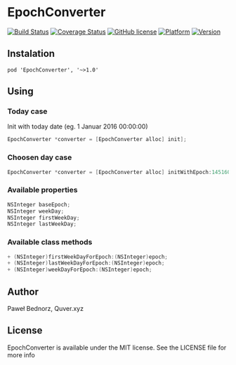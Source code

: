 # EpochConverter

[![Build Status](https://travis-ci.org/quver/EpochConverter.svg)](https://travis-ci.org/quver/EpochConverter)
[![Coverage Status](https://coveralls.io/repos/github/quver/EpochConverter/badge.svg?branch=master)](https://coveralls.io/github/quver/EpochConverter?branch=master)
[![GitHub license](https://img.shields.io/github/license/quver/EpochConverter.svg)]()
[![Platform](https://img.shields.io/cocoapods/p/EpochConverter.svg?style=flat)](http://cocoapods.org/pods/EpochConverter)
[![Version](https://img.shields.io/cocoapods/v/EpochConverter.svg?style=flat)](http://cocoapods.org/pods/EpochConverter)


## Instalation
```
pod 'EpochConverter', '~>1.0'
```

## Using

### Today case
Init with today date (eg. 1 Januar 2016 00:00:00)

```objective-c
EpochConverter *converter = [EpochConverter alloc] init];
```

### Choosen day case
```objective-c
EpochConverter *converter = [EpochConverter alloc] initWithEpoch:1451602800];
```

 
### Available properties

```objective-c
NSInteger baseEpoch;
NSInteger weekDay;
NSInteger firstWeekDay;
NSInteger lastWeekDay;
```

### Available class methods

```objective-c
+ (NSInteger)firstWeekDayForEpoch:(NSInteger)epoch;
+ (NSInteger)lastWeekDayForEpoch:(NSInteger)epoch;
+ (NSInteger)weekDayForEpoch:(NSInteger)epoch;
```

## Author

Paweł Bednorz, Quver.xyz

## License

EpochConverter is available under the MIT license. See the LICENSE file for more info
